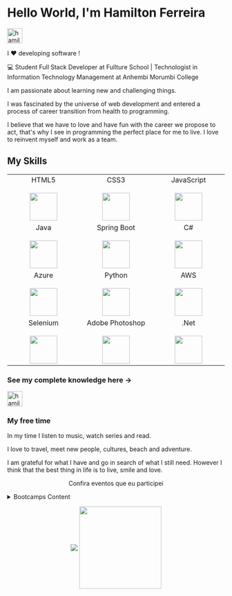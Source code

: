 # Hello World, I'm Hamilton Ferreira

<p>
  <a href="https://www.linkedin.com/in/hamilton-ferreira/" target="_blank">
    <img align="center" src="https://cdn.jsdelivr.net/npm/simple-icons@3.0.1/icons/linkedin.svg" alt="hamiltonferreira" height="35" width="35" />
  </a>
<p>



I ❤️ developing software !

:computer: Student Full Stack Developer at Fullture School | Technologist in Information Technology Management at Anhembi Morumbi College  

I am passionate about learning new and challenging things. 

I was fascinated by the universe of web development and entered a process of career transition from health to programming. 

I believe that we have to love and have fun with the career we propose to act, that's why I see in programming the perfect place for me to live. I love to reinvent myself and work as a team.


## My Skills

<table>
  <tbody>
    <tr valign="top">
      <td width="25%" align="center">
        <span>HTML5</span><br><br>
        <img height="64px" src="https://cdn.svgporn.com/logos/html-5.svg">
      </td>     
     <td width="25%" align="center">
        <span>CSS3</span><br><br>
        <img height="64px" src="https://cdn.svgporn.com/logos/css-3.svg">
      </td>
      <td width="25%" align="center">
        <span>JavaScript</span><br><br>
        <img height="64px" src="https://cdn.svgporn.com/logos/javascript.svg">
      </td>
    </tr>   
    <tr valign="top">
       <td width="25%" align="center">
        <span>Java</span><br><br>
        <img height="64px" src="https://cdn.svgporn.com/logos/java.svg">
      </td>  
      <td width="25%" align="center">
        <span>Spring Boot</span><br><br>
        <img height="64px" src="https://cdn.svgporn.com/logos/spring.svg">
      </td>      
      <td width="25%" align="center">
        <span>C#</span><br><br>
        <img height="64px" <img src="https://img.icons8.com/color/48/000000/c-sharp-logo.png"/>
      </td>
    </tr>    
    <tr valign="top">
       <td width="25%" align="center">
        <span>Azure</span><br><br>
        <img height="64px" src="https://cdn.svgporn.com/logos/azure.svg">
      </td>  
      <td width="25%" align="center">
        <span>Python</span><br><br>
        <img height="64px" src="https://cdn.svgporn.com/logos/python.svg">
      </td>  
       <td width="25%" align="center">
        <span>AWS</span><br><br>
        <img height="64px" src="https://cdn.svgporn.com/logos/aws.svg">
      </td>
     </tr>      
     <tr valign="top">      
       <td width="25%" align="center">
        <span>Selenium</span><br><br>
        <img height="64px"src="https://iconape.com/wp-content/files/yd/371438/svg/371438.svg">
      </td>
       <td width="25%" align="center">
        <span>Adobe Photoshop</span><br><br>
        <img height="64px"src="https://img.icons8.com/fluent/48/000000/adobe-photoshop.png">
      </td>
      </td>
       <td width="25%" align="center">
        <span>.Net</span><br><br>
        <img height="64px"src="https://iconape.com/wp-content/png_logo_vector/dot-net-core.png">
      </td>
    </tr>
  </tbody>
</table>

### See my complete knowledge here -> 
  <a href="https://www.linkedin.com/in/hamilton-ferreira/" target="_blank">
    <img align="center" src="https://cdn.jsdelivr.net/npm/simple-icons@3.0.1/icons/linkedin.svg" alt="hamiltonferreira" height="35" width="35" />
  </a>
 
 
 ### My free time
 
In my time I listen to music, watch series and read.

 I love to travel, meet new people, cultures, beach and adventure.

I am grateful for what I have and go in search of what I still need. However I think that the best thing in life is to live, smile and love.

<p align="center">
  Confira eventos que eu participei
</p>

<details>
<summary>Bootcamps Content</summary>  
  
  | Title | Type | Role | Avenue | Date
  | :---: | :---: | :---: | :---:| :--------:|
  | Java Developer | Bootcamp | Student | Digital Innovation One Inc.|2021-05 
  | Code Anywhere | Bootcamp | Student | Digital Innovation One Inc.|2021-05 
  | Campus Expert | Bootcamp | Student | Digital Innovation One Inc.|2021-11 
  | .Net Fundamentals | Bootcamp | Student | Digital Innovation One Inc.|2021-12 
  | NTT DATA Quality Assurance Beginner #3 | Bootcamp | Student | Digital Innovation One Inc./NTT Data |2021-12 
  | Decola Tech 2a edição | Bootcamp | Student | Digital Innovation One Inc./Avanade |2021-05 
  | MRV Fullstack Developer | Bootcamp | Student | Digital Innovation One Inc./MRV |2021-11 
 
</details>

<p width="50%" align="center">
  <img  align="center"  src="https://github-readme-stats.vercel.app/api?username=dev-hamilton&show_icons=true&theme=dracula">
  <img align="center" height="190px" src="https://github-readme-stats.anuraghazra1.vercel.app/api/top-langs/?username=dev-hamilton&layout=compact&theme=dracula"/>
</p>

